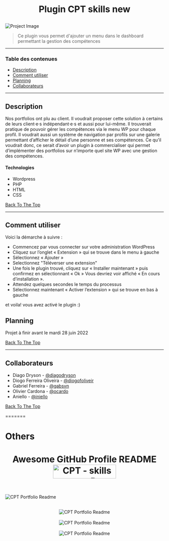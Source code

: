 # <p align="center">Plugin CPT skills new</p>

![Project Image](GDSplug/Logos/GIF/CPTskills-CollectifEthique-GIF.gif)


> Ce plugin vous permet d'ajouter un menu dans le dashboard permettant la gestion des compétences

---

### Table des contenues

- [Description](#description)
- [Comment utiliser](#commentutiliser)
- [Planning](#planning)
- [Collaborateurs](#collaborateurs)

---

## Description

Nos portfolios ont plu au client. Il voudrait proposer cette solution à certains de leurs client·e·s indépendant·e·s et aussi pour lui-même. 
Il trouverait pratique de pouvoir gérer les compétences via le menu WP pour chaque profil. Il voudrait aussi un système de navigation par profils sur une galerie permettant d’afficher le détail d’une personne et ses compétences. 
 Ce qu’il voudrait donc, ce serait d’avoir un plugin à commercialiser qui permet d’implémenter des portfolios sur n’importe quel site WP avec une gestion des compétences.


#### Technologies

- Wordpress
- PHP
- HTML
- CSS

[Back To The Top](#read-me-template)

---

## Comment utiliser

Voici la démarche à suivre :

- Commencez par vous connecter sur votre administration WordPress
- Cliquez sur l’onglet « Extension » qui se trouve dans le menu à gauche
- Sélectionnez « Ajouter »
- Selectionnez "Téléverser une extension"
- Une fois le plugin trouvé, cliquez sur « Installer maintenant » puis confirmez en sélectionnant « Ok »
Vous devriez voir affiché « En cours d’installation ».
- Attendez quelques secondes le temps du processus
- Sélectionnez maintenant « Activer l’extension » qui se trouve en bas à gauche

et voila! vous avez activé le plugin :)

## Planning

Projet à finir avant le mardi 28 juin 2022

[Back To The Top](#read-me-template)

---

## Collaborateurs

- Diago Dryson - [@diagodryson](https://github.com/diagodryson)
- Diogo Ferreira Oliveira - [@diogofoliveir](https://github.com/diogofoliveir)
- Gabriel Ferreira - [@gabsvn](https://github.com/gabsvn)
- Olivier Cardona - [@ocardo](https://github.com/ocardo)
- Aniello - [@iniello](https://github.com/iniello)

[Back To The Top](#read-me-template)

=======



# Others

<h1 align="center">Awesome GitHub Profile README 
<a href="https://github.com/GABSVN/CPT-skills-new" target="_blank"><img src="GDSplug/Logos/GIF/CPTskills-CollectifEthique-Digital-GIF.gif" alt="CPT - skills news - Best curated list of portfolios developers readme, updated every 15 min | Product Hunt" style="width: 200px; height: 44px;" width="200" height="44" /></a></h1>
<br>

<img alt="CPT Portfolio Readme" src="GDSplug/Logos/CPTskills-CollectifEthique LOGO (white).png"> </img>

<br>

<div align="center">
<img alt="CPT Portfolio Readme" src="GDSplug/Logos/CPTskills-CollectifEthique LOGO.png"> </img>
</div>

<br>

<div align="center">
<img alt="CPT Portfolio Readme" src="GDSplug/Logos/CPTskills-CollectifEthique-Digital-logo.png"> </img>
</div>

<br>

<div align="center">
<img alt="CPT Portfolio Readme" src="GDSplug/Logos/GIF/CPTskills-CollectifEthique-GIF.gif"> </img>
</div>
